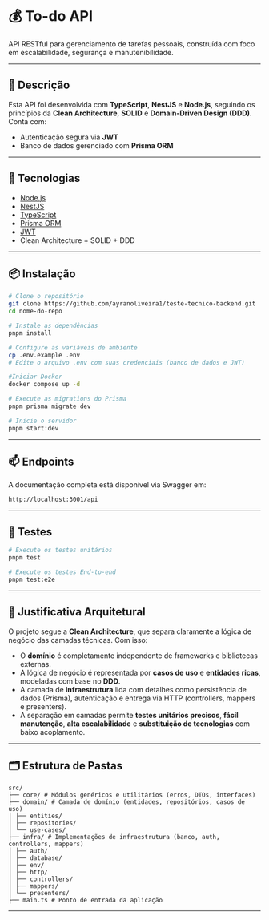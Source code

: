 # 💰 To-do API

API RESTful para gerenciamento de tarefas pessoais, construída com foco em escalabilidade, segurança e manutenibilidade.

---

## 🧠 Descrição

Esta API foi desenvolvida com **TypeScript**, **NestJS** e **Node.js**, seguindo os princípios da **Clean Architecture**, **SOLID** e **Domain-Driven Design (DDD)**.  
Conta com:

- Autenticação segura via **JWT**
- Banco de dados gerenciado com **Prisma ORM**

---

## 🚀 Tecnologias

- [Node.js](https://nodejs.org/)
- [NestJS](https://nestjs.com/)
- [TypeScript](https://www.typescriptlang.org/)
- [Prisma ORM](https://www.prisma.io/)
- [JWT](https://jwt.io/)
- Clean Architecture + SOLID + DDD

---

## 📦 Instalação

```bash
# Clone o repositório
git clone https://github.com/ayranoliveira1/teste-tecnico-backend.git
cd nome-do-repo

# Instale as dependências
pnpm install

# Configure as variáveis de ambiente
cp .env.example .env
# Edite o arquivo .env com suas credenciais (banco de dados e JWT)

#Iniciar Docker
docker compose up -d

# Execute as migrations do Prisma
pnpm prisma migrate dev

# Inicie o servidor
pnpm start:dev
```

---

## 📫 Endpoints

A documentação completa está disponível via Swagger em:

```
http://localhost:3001/api
```

---

## 🧪 Testes

```bash
# Execute os testes unitários
pnpm test

# Execute os testes End-to-end
pnpm test:e2e
```

---

## 🧱 Justificativa Arquitetural

O projeto segue a **Clean Architecture**, que separa claramente a lógica de negócio das camadas técnicas. Com isso:

- O **domínio** é completamente independente de frameworks e bibliotecas externas.
- A lógica de negócio é representada por **casos de uso** e **entidades ricas**, modeladas com base no **DDD**.
- A camada de **infraestrutura** lida com detalhes como persistência de dados (Prisma), autenticação e entrega via HTTP (controllers, mappers e presenters).
- A separação em camadas permite **testes unitários precisos**, **fácil manutenção**, **alta escalabilidade** e **substituição de tecnologias** com baixo acoplamento.

---

## 🗂️ Estrutura de Pastas

```plaintext
src/
├── core/ # Módulos genéricos e utilitários (erros, DTOs, interfaces)
├── domain/ # Camada de domínio (entidades, repositórios, casos de uso)
│ ├── entities/
│ ├── repositories/
│ └── use-cases/
├── infra/ # Implementações de infraestrutura (banco, auth, controllers, mappers)
│ ├── auth/
│ ├── database/
│ ├── env/
│ ├── http/
│ ├── controllers/
│ ├── mappers/
│ └── presenters/
├── main.ts # Ponto de entrada da aplicação
```

---

